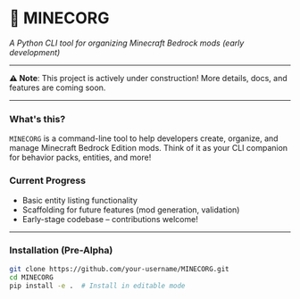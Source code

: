 # 🚧 MINECORG  
*A Python CLI tool for organizing Minecraft Bedrock mods (early development)*  

---

**⚠️ Note**: This project is actively under construction! More details, docs, and features are coming soon.  

---

### What's this?  
`MINECORG` is a command-line tool to help developers create, organize, and manage Minecraft Bedrock Edition mods. Think of it as your CLI companion for behavior packs, entities, and more!  

### Current Progress  
- Basic entity listing functionality  
- Scaffolding for future features (mod generation, validation)  
- Early-stage codebase – contributions welcome!  

---

### Installation (Pre-Alpha)  
```bash  
git clone https://github.com/your-username/MINECORG.git  
cd MINECORG  
pip install -e .  # Install in editable mode
